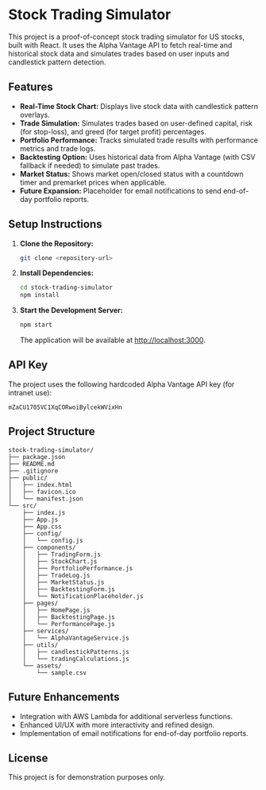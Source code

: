 # Stock Trading Simulator

This project is a proof-of-concept stock trading simulator for US stocks, built with React. It uses the Alpha Vantage API to fetch real-time and historical stock data and simulates trades based on user inputs and candlestick pattern detection.

## Features

- **Real-Time Stock Chart:** Displays live stock data with candlestick pattern overlays.
- **Trade Simulation:** Simulates trades based on user-defined capital, risk (for stop-loss), and greed (for target profit) percentages.
- **Portfolio Performance:** Tracks simulated trade results with performance metrics and trade logs.
- **Backtesting Option:** Uses historical data from Alpha Vantage (with CSV fallback if needed) to simulate past trades.
- **Market Status:** Shows market open/closed status with a countdown timer and premarket prices when applicable.
- **Future Expansion:** Placeholder for email notifications to send end-of-day portfolio reports.

## Setup Instructions

1. **Clone the Repository:**
   ```bash
   git clone <repository-url>
   ```

2. **Install Dependencies:**
   ```bash
   cd stock-trading-simulator
   npm install
   ```

3. **Start the Development Server:**
   ```bash
   npm start
   ```
   The application will be available at [http://localhost:3000](http://localhost:3000).

## API Key

The project uses the following hardcoded Alpha Vantage API key (for intranet use):

```
mZaCU1705VC1XqCORwoiBylcekWVixHn
```

## Project Structure

```
stock-trading-simulator/
├── package.json
├── README.md
├── .gitignore
├── public/
│   ├── index.html
│   ├── favicon.ico
│   └── manifest.json
└── src/
    ├── index.js
    ├── App.js
    ├── App.css
    ├── config/
    │   └── config.js
    ├── components/
    │   ├── TradingForm.js
    │   ├── StockChart.js
    │   ├── PortfolioPerformance.js
    │   ├── TradeLog.js
    │   ├── MarketStatus.js
    │   ├── BacktestingForm.js
    │   └── NotificationPlaceholder.js
    ├── pages/
    │   ├── HomePage.js
    │   ├── BacktestingPage.js
    │   └── PerformancePage.js
    ├── services/
    │   └── AlphaVantageService.js
    ├── utils/
    │   ├── candlestickPatterns.js
    │   └── tradingCalculations.js
    └── assets/
        └── sample.csv
```

## Future Enhancements

- Integration with AWS Lambda for additional serverless functions.
- Enhanced UI/UX with more interactivity and refined design.
- Implementation of email notifications for end-of-day portfolio reports.

## License

This project is for demonstration purposes only.
